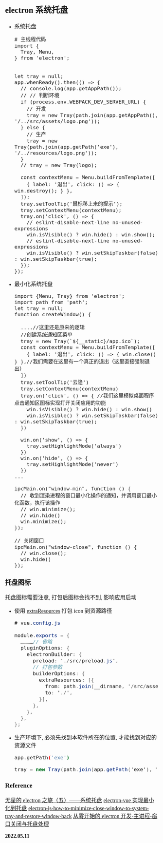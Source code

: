 <font size=4 face='楷体'>

## electron 系统托盘

- 系统托盘

  ```tsx
  # 主线程代码
  import {
    Tray, Menu,
  } from 'electron';


  let tray = null;
  app.whenReady().then(() => {
    // console.log(app.getAppPath());
    // // 判断环境
    if (process.env.WEBPACK_DEV_SERVER_URL) {
      // 开发
      tray = new Tray(path.join(app.getAppPath(), '/../src/assets/logo.png'));
    } else {
      // 生产
      tray = new Tray(path.join(app.getPath('exe'), '/../resources/logo.png'));
    }
    // tray = new Tray(logo);

    const contextMenu = Menu.buildFromTemplate([
      { label: '退出', click: () => { win.destroy(); } },
    ]);
    tray.setToolTip('鼠标移上来的提示');
    tray.setContextMenu(contextMenu);
    tray.on('click', () => {
      // eslint-disable-next-line no-unused-expressions
      win.isVisible() ? win.hide() : win.show();
      // eslint-disable-next-line no-unused-expressions
      win.isVisible() ? win.setSkipTaskbar(false) : win.setSkipTaskbar(true);
    });
  });
  ```

- 最小化系统托盘

  ```tsx
  import {Menu, Tray} from 'electron';
  import path from 'path';
  let tray = null;
  function createWindow() {

    ....//这里还是原来的逻辑
    //创建系统通知区菜单
    tray = new Tray(`${__static}/app.ico`);
    const contextMenu = Menu.buildFromTemplate([
      { label: '退出', click: () => { win.close() } },//我们需要在这里有一个真正的退出（这里直接强制退出）
    ])
    tray.setToolTip('云隐')
    tray.setContextMenu(contextMenu)
    tray.on('click', () => { //我们这里模拟桌面程序点击通知区图标实现打开关闭应用的功能
      win.isVisible() ? win.hide() : win.show()
      win.isVisible() ? win.setSkipTaskbar(false) : win.setSkipTaskbar(true);
    })

    win.on('show', () => {
      tray.setHighlightMode('always')
    })
    win.on('hide', () => {
      tray.setHighlightMode('never')
    })
  ...

  ipcMain.on("window-min", function () {
    // 收到渲染进程的窗口最小化操作的通知，并调用窗口最小化函数，执行该操作
    // win.minimize();
    // win.hide()
    win.minimize();
  });

  // 关闭窗口
  ipcMain.on("window-close", function () {
    // win.close();
    win.hide()
  });
  ```

### 托盘图标

托盘图标需要注意, 打包后图标会找不到, 影响应用启动

- 使用 [extraResources](https://www.electron.build/configuration/configuration) 打包 icon 到资源路径

  ```csharp
  # vue.config.js

  module.exports = {
    …………// 省略
    pluginOptions: {
      electronBuilder: {
        preload: './src/preload.js',
        // 打包参数
        builderOptions: {
          extraResources: [{
            from: path.join(__dirname, '/src/assets/logo.png'),
            to: './',
          }],
        },
      },
    },
  };
  ```

- 生产环境下, 必须先找到本软件所在的位置, 才能找到对应的资源文件
  ```bash
  app.getPath('exe')
  ```
  ```csharp
  tray = new Tray(path.join(app.getPath('exe'), '/../resources/logo.png'));
  ```

### Reference

[无星的 electron 之旅（五）——系统托盘](https://www.jianshu.com/p/a2617e6e41ce)
[electron-vue 实现最小化到托盘](https://www.jianshu.com/p/7a80ecce6385)
[electron-js-how-to-minimize-close-window-to-system-tray-and-restore-window-back](https://stackoverflow.com/questions/37828758/electron-js-how-to-minimize-close-window-to-system-tray-and-restore-window-back)
[从零开始的 electron 开发-主进程-窗口关闭与托盘处理](https://mp.weixin.qq.com/s?__biz=MjM5NTEwMTAwNg==&mid=2650242667&idx=3&sn=3142f56851b988df593e1f2fbe120240&chksm=befe7e4a8989f75cd266198540cbc6ca6d5bada8efdb37e636b45bf46e03ca464512187c46d6#rd)

**2022.05.11**
